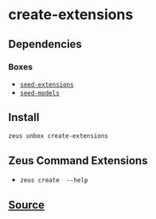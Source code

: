 
create-extensions 
====================




## Dependencies
### Boxes
* [`seed-extensions`](seed-extensions.md)
* [`seed-models`](seed-models.md)




## Install
```bash
zeus unbox create-extensions
```


## Zeus Command Extensions
* ```zeus create  --help```




## [Source](https://github.com/liquidapps-io/zeus-sdk/tree/master/boxes/groups/undefined/create-extensions)
